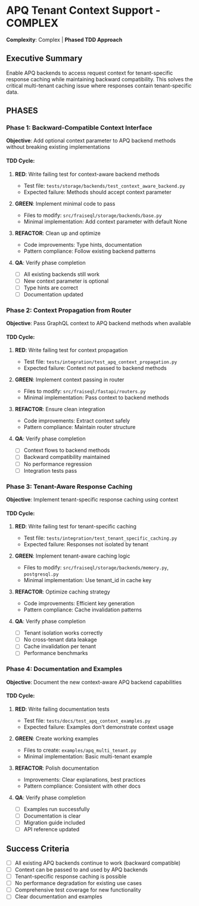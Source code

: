 # APQ Tenant Context Support - COMPLEX

**Complexity**: Complex | **Phased TDD Approach**

## Executive Summary
Enable APQ backends to access request context for tenant-specific response caching while maintaining backward compatibility. This solves the critical multi-tenant caching issue where responses contain tenant-specific data.

## PHASES

### Phase 1: Backward-Compatible Context Interface
**Objective**: Add optional context parameter to APQ backend methods without breaking existing implementations

#### TDD Cycle:

1. **RED**: Write failing test for context-aware backend methods

   - Test file: `tests/storage/backends/test_context_aware_backend.py`
   - Expected failure: Methods should accept context parameter

2. **GREEN**: Implement minimal code to pass

   - Files to modify: `src/fraiseql/storage/backends/base.py`
   - Minimal implementation: Add context parameter with default None

3. **REFACTOR**: Clean up and optimize

   - Code improvements: Type hints, documentation
   - Pattern compliance: Follow existing backend patterns

4. **QA**: Verify phase completion

   - [ ] All existing backends still work
   - [ ] New context parameter is optional
   - [ ] Type hints are correct
   - [ ] Documentation updated

### Phase 2: Context Propagation from Router
**Objective**: Pass GraphQL context to APQ backend methods when available

#### TDD Cycle:

1. **RED**: Write failing test for context propagation

   - Test file: `tests/integration/test_apq_context_propagation.py`
   - Expected failure: Context not passed to backend methods

2. **GREEN**: Implement context passing in router

   - Files to modify: `src/fraiseql/fastapi/routers.py`
   - Minimal implementation: Pass context to backend methods

3. **REFACTOR**: Ensure clean integration

   - Code improvements: Extract context safely
   - Pattern compliance: Maintain router structure

4. **QA**: Verify phase completion

   - [ ] Context flows to backend methods
   - [ ] Backward compatibility maintained
   - [ ] No performance regression
   - [ ] Integration tests pass

### Phase 3: Tenant-Aware Response Caching
**Objective**: Implement tenant-specific response caching using context

#### TDD Cycle:

1. **RED**: Write failing test for tenant-specific caching

   - Test file: `tests/integration/test_tenant_specific_caching.py`
   - Expected failure: Responses not isolated by tenant

2. **GREEN**: Implement tenant-aware caching logic

   - Files to modify: `src/fraiseql/storage/backends/memory.py`, `postgresql.py`
   - Minimal implementation: Use tenant_id in cache key

3. **REFACTOR**: Optimize caching strategy

   - Code improvements: Efficient key generation
   - Pattern compliance: Cache invalidation patterns

4. **QA**: Verify phase completion

   - [ ] Tenant isolation works correctly
   - [ ] No cross-tenant data leakage
   - [ ] Cache invalidation per tenant
   - [ ] Performance benchmarks

### Phase 4: Documentation and Examples
**Objective**: Document the new context-aware APQ backend capabilities

#### TDD Cycle:

1. **RED**: Write failing documentation tests

   - Test file: `tests/docs/test_apq_context_examples.py`
   - Expected failure: Examples don't demonstrate context usage

2. **GREEN**: Create working examples

   - Files to create: `examples/apq_multi_tenant.py`
   - Minimal implementation: Basic multi-tenant example

3. **REFACTOR**: Polish documentation

   - Improvements: Clear explanations, best practices
   - Pattern compliance: Consistent with other docs

4. **QA**: Verify phase completion

   - [ ] Examples run successfully
   - [ ] Documentation is clear
   - [ ] Migration guide included
   - [ ] API reference updated

## Success Criteria

- [ ] All existing APQ backends continue to work (backward compatible)
- [ ] Context can be passed to and used by APQ backends
- [ ] Tenant-specific response caching is possible
- [ ] No performance degradation for existing use cases
- [ ] Comprehensive test coverage for new functionality
- [ ] Clear documentation and examples
